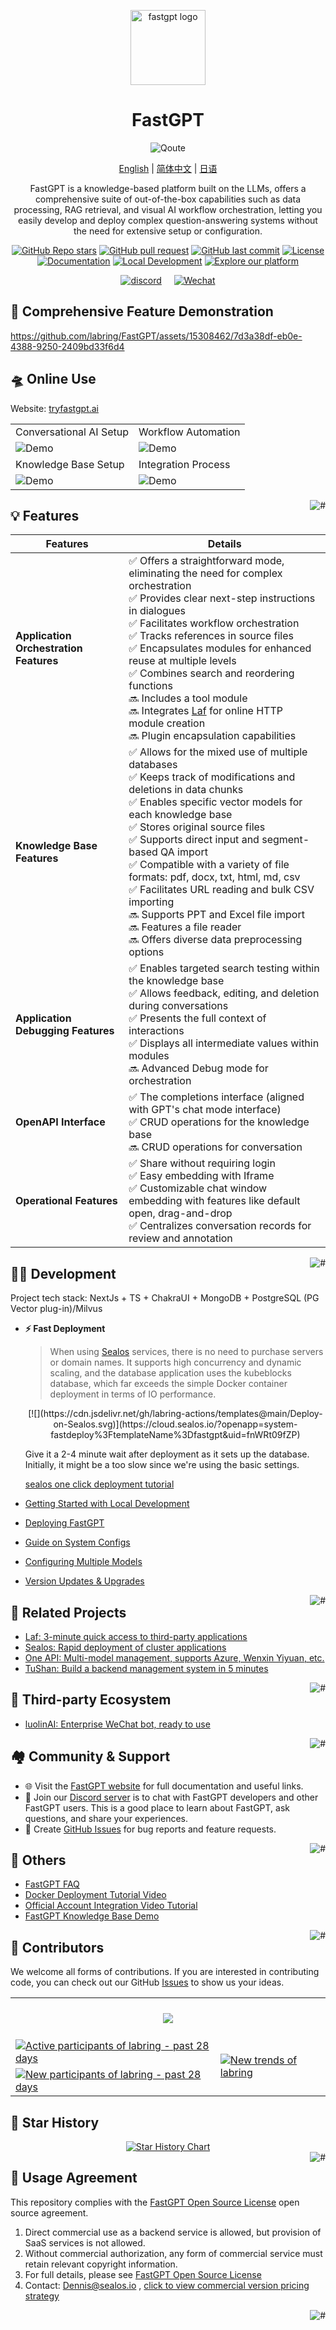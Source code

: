 <div align="center">

<a href="https://tryfastgpt.ai/"><img src="/.github/imgs/logo.svg" width="120" height="120" alt="fastgpt logo"></a>

# FastGPT

![Qoute](./.github/imgs/image.png)

<p align="center">
  <a href="./README_en.md">English</a> |
  <a href="./README.md">简体中文</a> |
  <a href="./README_ja.md">日语</a>
</p>

FastGPT is a knowledge-based platform built on the LLMs, offers a comprehensive suite of out-of-the-box capabilities such as data processing, RAG retrieval, and visual AI workflow orchestration, letting you easily develop and deploy complex question-answering systems without the need for extensive setup or configuration. 

[![GitHub Repo stars](https://img.shields.io/github/stars/labring/FastGPT?style=flat-square&labelColor=d4eaf7&color=7d09f1)](https://github.com/labring/FastGPT/stargazers)
[![GitHub pull request](https://img.shields.io/badge/PRs-welcome-fffff?style=flat-square&labelColor=d4eaf7&color=7d09f1)](https://github.com/labring/FastGPT/pulls)
[![GitHub last commit](https://img.shields.io/github/last-commit/labring/FastGPT?style=flat-square&labelColor=d4eaf7&color=7d09f1)](https://github.com/labring/FastGPT/pulls)
[![License](https://img.shields.io/badge/License-Apache--2.0-ffffff?style=flat-square&labelColor=d4eaf7&color=7d09f1)](https://github.com/labring/FastGPT/blob/main/LICENSE)
[![Documentation](https://img.shields.io/badge/Documentation-7d09f1?style=flat-square)](https://doc.tryfastgpt.ai/docs/intro)
[![Local Development](https://img.shields.io/badge/Local_Development-%23d4eaf7?style=flat-square&logo=xcode&logoColor=7d09f1)](https://doc.tryfastgpt.ai/docs/intro)
[![Explore our platform](https://img.shields.io/badge/Explore_our_platform-d4eaf7?style=flat-square&logo=spoj&logoColor=7d09f1)](https://tryfastgpt.ai/)

[![discord](https://theme.zdassets.com/theme_assets/678183/cc59daa07820943e943c2fc283b9079d7003ff76.svg)](https://discord.gg/mp68xkZn2Q)&nbsp;&nbsp;&nbsp;&nbsp; 
[![Wechat](https://upload.wikimedia.org/wikipedia/en/thumb/a/af/WeChat_logo.svg/100px-WeChat_logo.svg.png?20231125073656)](https://oss.laf.run/otnvvf-imgs/feishu3.png)

</div>
  
## 🎥 Comprehensive Feature Demonstration

https://github.com/labring/FastGPT/assets/15308462/7d3a38df-eb0e-4388-9250-2409bd33f6d4

## 🛸 Online Use

Website: [tryfastgpt.ai](https://tryfastgpt.ai/)

| | |
| ---------------------------------- | ---------------------------------- |
|       Conversational AI Setup      |        Workflow Automation         |                             
| ![Demo](./.github/imgs/intro1.png) | ![Demo](./.github/imgs/intro2.png) |
|       Knowledge Base Setup         |        Integration Process         |                             
| ![Demo](./.github/imgs/intro3.png) | ![Demo](./.github/imgs/intro4.png) |

<a href="#FastGPT">
    <img src="https://img.shields.io/badge/-Back_to_Top-7d09f1.svg" alt="#" align="right">
</a>

## 💡 Features

| **Features**                               | **Details**                                       |
|--------------------------------------------|---------------------------------------------------|
| **Application Orchestration Features**   | ✅ Offers a straightforward mode, eliminating the need for complex orchestration <br> ✅ Provides clear next-step instructions in dialogues <br> ✅ Facilitates workflow orchestration <br> ✅ Tracks references in source files <br> ✅ Encapsulates modules for enhanced reuse at multiple levels <br> ✅ Combines search and reordering functions <br> 🔜 Includes a tool module <br> 🔜 Integrates [Laf](https://github.com/labring/laf) for online HTTP module creation <br> 🔜 Plugin encapsulation capabilities |
| **Knowledge Base Features**              | ✅ Allows for the mixed use of multiple databases <br> ✅ Keeps track of modifications and deletions in data chunks <br> ✅ Enables specific vector models for each knowledge base <br> ✅ Stores original source files <br> ✅ Supports direct input and segment-based QA import <br> ✅ Compatible with a variety of file formats: pdf, docx, txt, html, md, csv <br> ✅ Facilitates URL reading and bulk CSV importing <br> 🔜 Supports PPT and Excel file import <br> 🔜 Features a file reader <br> 🔜 Offers diverse data preprocessing options |
| **Application Debugging Features**        | ✅ Enables targeted search testing within the knowledge base <br> ✅ Allows feedback, editing, and deletion during conversations <br> ✅ Presents the full context of interactions <br> ✅ Displays all intermediate values within modules <br> 🔜 Advanced Debug mode for orchestration |
| **OpenAPI Interface**                    | ✅ The completions interface (aligned with GPT's chat mode interface) <br> ✅ CRUD operations for the knowledge base <br> 🔜 CRUD operations for conversation |
| **Operational Features**                   | ✅ Share without requiring login <br> ✅ Easy embedding with Iframe <br> ✅ Customizable chat window embedding with features like default open, drag-and-drop <br> ✅ Centralizes conversation records for review and annotation |


<a href="#FastGPT">
    <img src="https://img.shields.io/badge/-Back_to_Top-7d09f1.svg" alt="#" align="right">
</a>

## 👨‍💻 Development

Project tech stack: NextJs + TS + ChakraUI + MongoDB + PostgreSQL (PG Vector plug-in)/Milvus

- **⚡ Fast Deployment**

  > When using [Sealos](https://sealos.io) services, there is no need to purchase servers or domain names. It supports high concurrency and dynamic scaling, and the database application uses the kubeblocks database, which far exceeds the simple Docker container deployment in terms of IO performance.
  <div align="center">
  [![](https://cdn.jsdelivr.net/gh/labring-actions/templates@main/Deploy-on-Sealos.svg)](https://cloud.sealos.io/?openapp=system-fastdeploy%3FtemplateName%3Dfastgpt&uid=fnWRt09fZP)
  </div>

  Give it a 2-4 minute wait after deployment as it sets up the database. Initially, it might be a too slow since we're using the basic settings.

  [sealos one click deployment tutorial](https://doc.tryfastgpt.ai/docs/development/sealos/)

- [Getting Started with Local Development](https://doc.tryfastgpt.ai/docs/development)
- [Deploying FastGPT](https://doc.tryfastgpt.ai/docs/installation)
- [Guide on System Configs](https://doc.tryfastgpt.ai/docs/installation/reference)
- [Configuring Multiple Models](https://doc.tryfastgpt.ai/docs/installation/reference/models)
- [Version Updates & Upgrades](https://doc.tryfastgpt.ai/docs/installation/upgrading)

<a href="#FastGPT">
    <img src="https://img.shields.io/badge/-Back_to_Top-7d09f1.svg" alt="#" align="right">
</a>

## 💪 Related Projects

- [Laf: 3-minute quick access to third-party applications](https://github.com/labring/laf)
- [Sealos: Rapid deployment of cluster applications](https://github.com/labring/sealos)
- [One API: Multi-model management, supports Azure, Wenxin Yiyuan, etc.](https://github.com/songquanpeng/one-api)
- [TuShan: Build a backend management system in 5 minutes](https://github.com/msgbyte/tushan)

<a href="#FastGPT">
    <img src="https://img.shields.io/badge/-Back_to_Top-7d09f1.svg" alt="#" align="right">
</a>

## 🤝 Third-party Ecosystem

- [luolinAI: Enterprise WeChat bot, ready to use](https://github.com/luolin-ai/FastGPT-Enterprise-WeChatbot)

<a href="#FastGPT">
    <img src="https://img.shields.io/badge/-Back_to_Top-7d09f1.svg" alt="#" align="right">
</a>


## 🏘️ Community & Support

+ 🌐 Visit the [FastGPT website](https://tryfastgpt.ai/) for full documentation and useful links.
+ 💬 Join our [Discord server](https://discord.gg/mp68xkZn2Q) is to chat with FastGPT developers and other FastGPT users. This is a good place to learn about FastGPT, ask questions, and share your experiences.
+ 🐞 Create [GitHub Issues](https://github.com/labring/FastGPT/issues/new/choose) for bug reports and feature requests.

<a href="#FastGPT">
    <img src="https://img.shields.io/badge/-Back_to_Top-7d09f1.svg" alt="#" align="right">
</a>

## 👀 Others

- [FastGPT FAQ](https://kjqvjse66l.feishu.cn/docx/HtrgdT0pkonP4kxGx8qcu6XDnGh)
- [Docker Deployment Tutorial Video](https://www.bilibili.com/video/BV1jo4y147fT/)
- [Official Account Integration Video Tutorial](https://www.bilibili.com/video/BV1xh4y1t7fy/)
- [FastGPT Knowledge Base Demo](https://www.bilibili.com/video/BV1Wo4y1p7i1/)

<a href="#FastGPT">
    <img src="https://img.shields.io/badge/-Back_to_Top-7d09f1.svg" alt="#" align="right">
</a>

## 🌱 Contributors

We welcome all forms of contributions. If you are interested in contributing code, you can check out our GitHub [Issues](https://github.com/labring/FastGPT/issues?q=is%3Aissue+is%3Aopen+sort%3Aupdated-desc) to show us your ideas.

<a href="https://github.com/labring/FastGPT/graphs/contributors" target="_blank">
  <table>
    <tr>
      <th colspan="2">
        <br><img src="https://contrib.rocks/image?repo=labring/FastGPT"><br><br>
      </th>
    </tr>
    <tr>
      <td>
        <picture>
          <source media="(prefers-color-scheme: dark)" srcset="https://next.ossinsight.io/widgets/official/compose-org-active-contributors/thumbnail.png?activity=active&period=past_28_days&owner_id=102226726&repo_ids=605673387&image_size=2x3&color_scheme=dark">
          <img alt="Active participants of labring - past 28 days" src="https://next.ossinsight.io/widgets/official/compose-org-active-contributors/thumbnail.png?activity=active&period=past_28_days&owner_id=102226726&repo_ids=605673387&image_size=2x3&color_scheme=light">
        </picture>
      </td>
      <td rowspan="2">
        <picture>
          <source media="(prefers-color-scheme: dark)" srcset="https://next.ossinsight.io/widgets/official/compose-org-participants-growth/thumbnail.png?activity=new&period=past_28_days&owner_id=102226726&repo_ids=605673387&image_size=4x7&color_scheme=dark">
          <img alt="New trends of labring" src="https://next.ossinsight.io/widgets/official/compose-org-participants-growth/thumbnail.png?activity=new&period=past_28_days&owner_id=102226726&repo_ids=605673387&image_size=4x7&color_scheme=light">
        </picture>
      </td>
    </tr>
    <tr>
      <td>
        <picture>
          <source media="(prefers-color-scheme: dark)" srcset="https://next.ossinsight.io/widgets/official/compose-org-active-contributors/thumbnail.png?activity=new&period=past_28_days&owner_id=102226726&repo_ids=605673387&image_size=2x3&color_scheme=dark">
          <img alt="New participants of labring - past 28 days" src="https://next.ossinsight.io/widgets/official/compose-org-active-contributors/thumbnail.png?activity=new&period=past_28_days&owner_id=102226726&repo_ids=605673387&image_size=2x3&color_scheme=light">
        </picture>
      </td>
    </tr>
  </table>
</a>


## 🌟 Star History

<a href="https://github.com/labring/FastGPT/stargazers" target="_blank" style="display: block" align="center">
  <picture>
    <source media="(prefers-color-scheme: dark)" srcset="https://api.star-history.com/svg?repos=labring/FastGPT&type=Date&theme=dark" />
    <source media="(prefers-color-scheme: light)" srcset="https://api.star-history.com/svg?repos=labring/FastGPT&type=Date" />
    <img alt="Star History Chart" src="https://api.star-history.com/svg?repos=labring/FastGPT&type=Date" />
  </picture>
</a>

<a href="#FastGPT">
    <img src="https://img.shields.io/badge/-Back_to_Top-7d09f1.svg" alt="#" align="right">
</a>

## 📄 Usage Agreement

This repository complies with the [FastGPT Open Source License](./LICENSE) open source agreement.

1. Direct commercial use as a backend service is allowed, but provision of SaaS services is not allowed.
2. Without commercial authorization, any form of commercial service must retain relevant copyright information.
3. For full details, please see [FastGPT Open Source License](./LICENSE)
4. Contact: Dennis@sealos.io , [click to view commercial version pricing strategy](https://doc.tryfastgpt.ai/docs/commercial)

<a href="#FastGPT">
    <img src="https://img.shields.io/badge/-Back_to_Top-7d09f1.svg" alt="#" align="right">
</a>